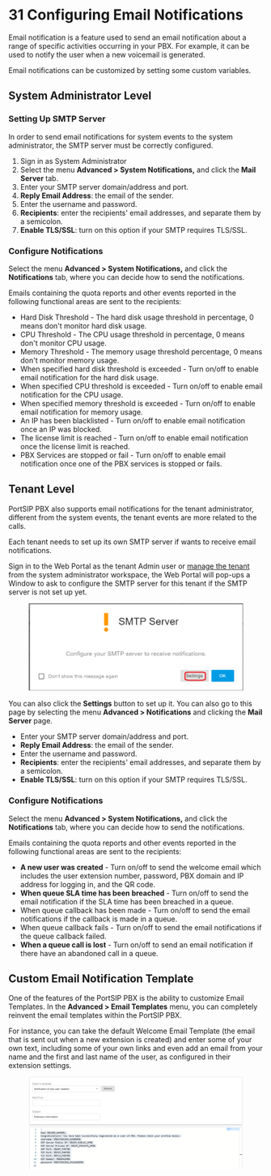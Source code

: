 # 31 Configuring Email Notifications

Email notification is a feature used to send an email notification about a range of specific activities occurring in your PBX. For example, it can be used to notify the user when a new voicemail is generated.

Email notifications can be customized by setting some custom variables.

## System Administrator Level

### Setting Up SMTP Server

In order to send email notifications for system events to the system administrator, the SMTP server must be correctly configured.&#x20;

1. Sign in as System Administrator
2. Select the menu **Advanced > System Notifications,** and click the **Mail Server** tab.
3. Enter your SMTP server domain/address and port.
4. **Reply Email Address**: the email of the sender.
5. Enter the username and password.
6. **Recipients**: enter the recipients' email addresses, and separate them by a semicolon.
7. **Enable TLS/SSL**: turn on this option if your SMTP requires TLS/SSL.

### Configure Notifications

Select the menu **Advanced > System Notifications,** and click the **Notifications** tab, where you can decide how to send the notifications.

Emails containing the quota reports and other events reported in the following functional areas are sent to the recipients:

* Hard Disk Threshold - The hard disk usage threshold in percentage, 0 means don't monitor hard disk usage.
* CPU Threshold - The CPU usage threshold in percentage, 0 means don't monitor CPU usage.
* Memory Threshold - The memory usage threshold percentage, 0 means don't monitor memory usage.
* When specified hard disk threshold is exceeded - Turn on/off to enable email notification for the hard disk usage.
* When specified CPU threshold is exceeded - Turn on/off to enable email notification for the CPU usage.
* When specified memory threshold is exceeded - Turn on/off to enable email notification for memory usage.
* An IP has been blacklisted - Turn on/off to enable email notification once an IP was blocked.
* The license limit is reached - Turn on/off to enable email notification once the license limit is reached.
* PBX Services are stopped or fail  - Turn on/off to enable email notification once one of the PBX services is stopped or fails.



## Tenant Level

PortSIP PBX also supports email notifications for the tenant administrator, different from the system events, the tenant events are more related to the calls.

Each tenant needs to set up its own SMTP server if wants to receive email notifications.

Sign in to the Web Portal as the tenant Admin user or [manage the tenant](3-tenant-management.md#3.4-managing-tenant) from the system administrator workspace, the Web Portal will pop-ups a Window to ask to configure the SMTP server for this tenant if the SMTP server is not set up yet.&#x20;

<figure><img src="../../.gitbook/assets/tenant_smtp.png" alt=""><figcaption></figcaption></figure>

You can also click the **Settings** button to set up it. You can also go to this page by selecting the menu **Advanced > Notifications** and clicking the **Mail Server** page.

* Enter your SMTP server domain/address and port.
* **Reply Email Address**: the email of the sender.
* Enter the username and password.
* **Recipients**: enter the recipients' email addresses, and separate them by a semicolon.
* **Enable TLS/SSL**: turn on this option if your SMTP requires TLS/SSL.

### Configure Notifications

Select the menu **Advanced > System Notifications,** and click the **Notifications** tab, where you can decide how to send the notifications.

Emails containing the quota reports and other events reported in the following functional areas are sent to the recipients:

* **A new user was created** - Turn on/off to send the welcome email which includes the user extension number, password, PBX domain and IP address for logging in, and the QR code.
* **When queue SLA time has been breached** - Turn on/off to send the email notification if the SLA time has been breached in a queue.
* When queue callback has been made - Turn on/off to send the email notifications if the callback is made in a queue.
* When queue callback fails - Turn on/off to send the email notifications if the queue callback failed.
* **When a queue call is lost** - Turn on/off to send an email notification if there have an abandoned call in a queue.

## Custom Email Notification Template

One of the features of the PortSIP PBX is the ability to customize Email Templates. In the **Advanced > Email Templates** menu, you can completely reinvent the email templates within the PortSIP PBX.

For instance, you can take the default Welcome Email Template (the email that is sent out when a new extension is created) and enter some of your own text, including some of your own links and even add an email from your name and the first and last name of the user, as configured in their extension settings.

<figure><img src="../../.gitbook/assets/email_template.png" alt=""><figcaption></figcaption></figure>

